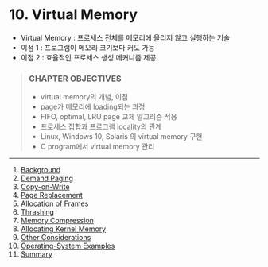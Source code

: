 # 10. Virtual Memory

- Virtual Memory : 프로세스 전체를 메모리에 올리지 않고 실행하는 기술
- 이점 1 : 프로그램이 메모리 크기보다 커도 가능
- 이점 2 : 효율적인 프로세스 생성 메커니즘 제공

> ### CHAPTER OBJECTIVES
>
> - virtual memory의 개념, 이점
> - page가 메모리에 loading되는 과정
> - FIFO, optimal, LRU page 교체 알고리즘 적용
> - 프로세스 집합과 프로그램 locality의 관계
> - Linux, Windows 10, Solaris 의 virtual memory 구현
> - C program에서 virtual memory 관리


---

1. [Background](1_Background/README.md)
2. [Demand Paging](2_Demand_Paging/README.md)
3. [Copy-on-Write](3_Copy_on_Write/README.md)
4. [Page Replacement](4_Page_Replacement/README.md)
5. [Allocation of Frames](5_Allocation_of_Frames/README.md)
6. [Thrashing](6_Thrashing/README.md)
7. [Memory Compression](7_Memory_Compression/README.md)
8. [Allocating Kernel Memory](8_Allocating_Kernel_Memory/README.md)
9. [Other Considerations](9_Other_Considerations/README.md)
10. [Operating-System Examples](10_Operating_System_Examples/README.md)
11. [Summary](11_Summary/README.md)